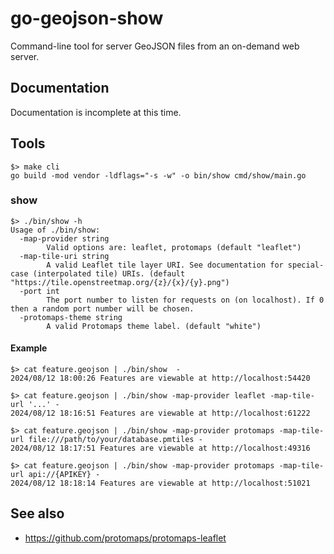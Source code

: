 # go-geojson-show

Command-line tool for server GeoJSON files from an on-demand web server.

## Documentation

Documentation is incomplete at this time.

## Tools

```
$> make cli
go build -mod vendor -ldflags="-s -w" -o bin/show cmd/show/main.go
```

### show

```
$> ./bin/show -h
Usage of ./bin/show:
  -map-provider string
    	Valid options are: leaflet, protomaps (default "leaflet")
  -map-tile-uri string
    	A valid Leaflet tile layer URI. See documentation for special-case (interpolated tile) URIs. (default "https://tile.openstreetmap.org/{z}/{x}/{y}.png")
  -port int
    	The port number to listen for requests on (on localhost). If 0 then a random port number will be chosen.
  -protomaps-theme string
    	A valid Protomaps theme label. (default "white")
```

#### Example

```
$> cat feature.geojson | ./bin/show  -
2024/08/12 18:00:26 Features are viewable at http://localhost:54420
```

```
$> cat feature.geojson | ./bin/show -map-provider leaflet -map-tile-url '...' -
2024/08/12 18:16:51 Features are viewable at http://localhost:61222
```

```
$> cat feature.geojson | ./bin/show -map-provider protomaps -map-tile-url file:///path/to/your/database.pmtiles -
2024/08/12 18:17:51 Features are viewable at http://localhost:49316
```

```
$> cat feature.geojson | ./bin/show -map-provider protomaps -map-tile-url api://{APIKEY} -
2024/08/12 18:18:14 Features are viewable at http://localhost:51021
```

## See also

* https://github.com/protomaps/protomaps-leaflet
